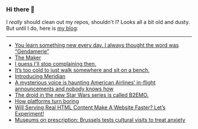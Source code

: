 ### Hi there 👋

I _really_ should clean out my repos, shouldn't I? Looks all a bit old and dusty. But until I do, here is [my blog](https://lostfocus.de/):

--- 

<!-- POST-LIST:START -->
- [You learn something new every day. I always thought the word was “Gendamerie”](https://lostfocus.de/2022/09/29/230864/)
- [The Maker](https://lostfocus.de/2022/09/28/the-maker/)
- [I guess I&#39;ll stop complaining then.](https://lostfocus.de/2022/09/27/230858/)
- [It’s too cold to just walk somewhere and sit on a bench.](https://lostfocus.de/2022/09/27/230855/)
- [Introducing Meridian](https://lostfocus.de/2022/09/26/introducing-meridian/)
- [A mysterious voice is haunting American Airlines’ in-flight announcements and nobody knows how](https://lostfocus.de/2022/09/26/a-mysterious-voice-is-haunting-american-airlines-in-flight-announcements-and-nobody-knows-how/)
- [The droid in the new Star Wars series is called B2EMO.](https://lostfocus.de/2022/09/24/230845/)
- [How platforms turn boring](https://lostfocus.de/2022/09/22/how-platforms-turn-boring/)
- [Will Serving Real HTML Content Make A Website Faster? Let’s Experiment!](https://lostfocus.de/2022/09/22/will-serving-real-html-content-make-a-website-faster-lets-experiment/)
- [Museums on prescription: Brussels tests cultural visits to treat anxiety](https://lostfocus.de/2022/09/22/museums-on-prescription-brussels-tests-cultural-visits-to-treat-anxiety/)
<!-- POST-LIST:END -->

<!--
**lostfocus/lostfocus** is a ✨ _special_ ✨ repository because its `README.md` (this file) appears on your GitHub profile.

Here are some ideas to get you started:

- 🔭 I’m currently working on ...
- 🌱 I’m currently learning ...
- 👯 I’m looking to collaborate on ...
- 🤔 I’m looking for help with ...
- 💬 Ask me about ...
- 📫 How to reach me: ...
- 😄 Pronouns: ...
- ⚡ Fun fact: ...
-->
